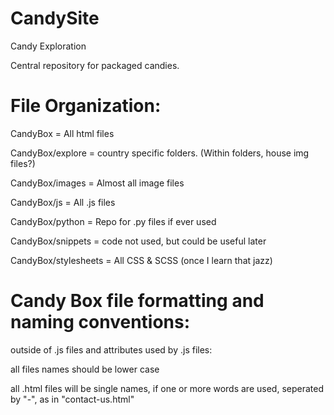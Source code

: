 # CandySite
 Candy Exploration
 
 Central repository for packaged candies.
 
 
 # File Organization:
 
 CandyBox = All html files
 
 CandyBox/explore = country specific folders. (Within folders, house img files?)
 
 CandyBox/images = Almost all image files
 
 CandyBox/js = All .js files
 
 CandyBox/python = Repo for .py files if ever used 
 
 CandyBox/snippets = code not used, but could be useful later
 
 CandyBox/stylesheets = All CSS & SCSS (once I learn that jazz)
 
 # Candy Box file formatting and naming conventions:
 outside of .js files and attributes used by .js files:
 
   all files names should be lower case
 
   all .html files will be single names, if one or more words are used, seperated by "-", as in "contact-us.html"
